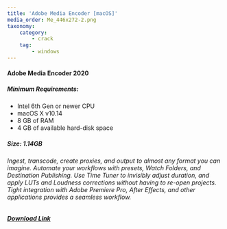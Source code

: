 ```yaml
---
title: 'Adobe Media Encoder [macOS]'
media_order: Me_446x272-2.png
taxonomy:
    category:
        - crack
    tag:
        - windows
---
```


#### Adobe Media Encoder 2020
##### Minimum Requirements:
* Intel 6th Gen or newer CPU
* macOS X v10.14 
* 8 GB of RAM
* 4 GB of available hard-disk space

##### Size: 1.14GB

###### Ingest, transcode, create proxies, and output to almost any format you can imagine. Automate your workflows with presets, Watch Folders, and Destination Publishing. Use Time Tuner to invisibly adjust duration, and apply LUTs and Loudness corrections without having to re-open projects. Tight integration with Adobe Premiere Pro, After Effects, and other applications provides a seamless workflow.  



##### [Download Link](magnet:?xt=urn:btih:F6DB03D022422925F9C7454AEA3E6B1C72A91028&dn=MediaEncoder&tr=udp%3a%2f%2ftracker.openbittorrent.com%3a1337%2fannounce&tr=udp%3a%2f%2ftracker.opentrackr.org%3a1337%2fannounce)